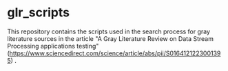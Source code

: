 # glr_scripts
This repository contains the scripts used in the search process for gray literature sources in the article "A Gray Literature Review on Data Stream Processing applications testing" (https://www.sciencedirect.com/science/article/abs/pii/S0164121223001395) .
